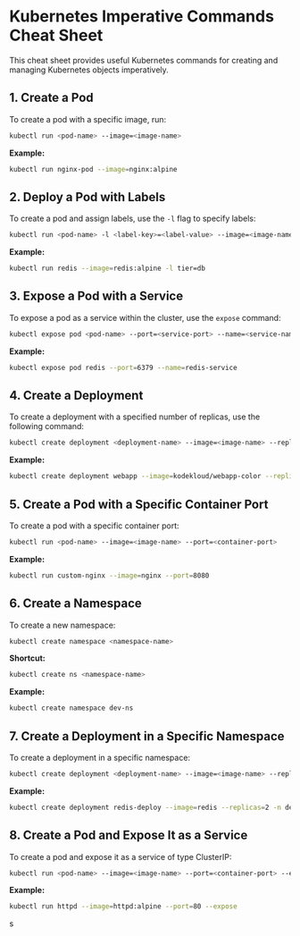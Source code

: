 
# Kubernetes Imperative Commands Cheat Sheet

This cheat sheet provides useful Kubernetes commands for creating and managing Kubernetes objects imperatively.

## 1. Create a Pod
To create a pod with a specific image, run:

```bash
kubectl run <pod-name> --image=<image-name>
```

**Example:**
```bash
kubectl run nginx-pod --image=nginx:alpine
```

## 2. Deploy a Pod with Labels
To create a pod and assign labels, use the `-l` flag to specify labels:

```bash
kubectl run <pod-name> -l <label-key>=<label-value> --image=<image-name>
```

**Example:**
```bash
kubectl run redis --image=redis:alpine -l tier=db
```

## 3. Expose a Pod with a Service
To expose a pod as a service within the cluster, use the `expose` command:

```bash
kubectl expose pod <pod-name> --port=<service-port> --name=<service-name>
```

**Example:**
```bash
kubectl expose pod redis --port=6379 --name=redis-service
```

## 4. Create a Deployment
To create a deployment with a specified number of replicas, use the following command:

```bash
kubectl create deployment <deployment-name> --image=<image-name> --replicas=<number-of-replicas>
```

**Example:**
```bash
kubectl create deployment webapp --image=kodekloud/webapp-color --replicas=3
```

## 5. Create a Pod with a Specific Container Port
To create a pod with a specific container port:

```bash
kubectl run <pod-name> --image=<image-name> --port=<container-port>
```

**Example:**
```bash
kubectl run custom-nginx --image=nginx --port=8080
```

## 6. Create a Namespace
To create a new namespace:

```bash
kubectl create namespace <namespace-name>
```

**Shortcut:**
```bash
kubectl create ns <namespace-name>
```

**Example:**
```bash
kubectl create namespace dev-ns
```

## 7. Create a Deployment in a Specific Namespace
To create a deployment in a specific namespace:

```bash
kubectl create deployment <deployment-name> --image=<image-name> --replicas=<number-of-replicas> -n <namespace-name>
```

**Example:**
```bash
kubectl create deployment redis-deploy --image=redis --replicas=2 -n dev-ns
```

## 8. Create a Pod and Expose It as a Service
To create a pod and expose it as a service of type ClusterIP:

```bash
kubectl run <pod-name> --image=<image-name> --port=<container-port> --expose
```

**Example:**
```bash
kubectl run httpd --image=httpd:alpine --port=80 --expose
```
s